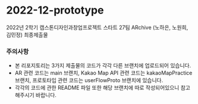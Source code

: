 # 2022-12-prototype
2022년 2학기 캡스톤디자인과창업프로젝트 스타트 27팀 ARchive (노하은, 노원희, 김민정) 최종제출물

### 주의사항
- 본 리포지토리는 3가지 제출물의 코드가 각각 다른 브랜치에 업로드되어 있습니다.
- AR 관련 코드는 main 브랜치, Kakao Map API 관련 코드는 kakaoMapPractice 브랜치, 프로토타입 관련 코드는 userFlowProto 브랜치에 있습니다.
- 각각의 코드에 관한 README 파일 또한 해당 브랜치에 따로 작성되어있으니 참고해주시기 바랍니다.


